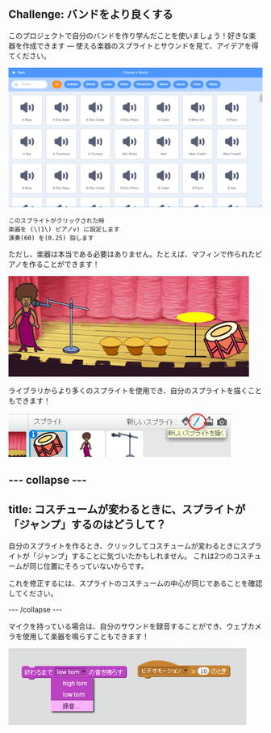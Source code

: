## Challenge: バンドをより良くする

このプロジェクトで自分のバンドを作り学んだことを使いましょう！好きな楽器を作成できます — 使える楽器のスプライトとサウンドを見て、アイデアを得てください。

![スクリーンショット](images/band-ideas-sounds.png)

```blocks3
このスプライトがクリックされた時
楽器を (\(1\) ピアノv) に設定します
演奏(60) を(0.25) 拍します
```

ただし、楽器は本当である必要はありません。たとえば、マフィンで作られたピアノを作ることができます！

![スクリーンショット](images/band-piano.png)

ライブラリからより多くのスプライトを使用でき、自分のスプライトを描くこともできます！

![スクリーンショット](images/band-draw.png)

## \--- collapse \---

## title: コスチュームが変わるときに、スプライトが「ジャンプ」するのはどうして？

自分のスプライトを作るとき、クリックしてコスチュームが変わるときにスプライトが「ジャンプ」することに気づいたかもしれません。 これは2つのコスチュームが同じ位置にそろっていないからです。

これを修正するには、スプライトのコスチュームの中心が同じであることを確認してください。

\--- /collapse \---

マイクを持っている場合は、自分のサウンドを録音することができ、ウェブカメラを使用して楽器を鳴らすこともできます！

![スクリーンショット](images/band-io.png)